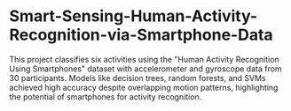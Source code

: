 # Smart-Sensing-Human-Activity-Recognition-via-Smartphone-Data
This project classifies six activities using the "Human Activity Recognition Using Smartphones" dataset with accelerometer and gyroscope data from 30 participants. Models like decision trees, random forests, and SVMs achieved high accuracy despite overlapping motion patterns, highlighting the potential of smartphones for activity recognition.
